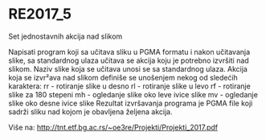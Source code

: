 # RE2017_5
Set jednostavnih akcija nad slikom


Napisati program koji sa učitava sliku u PGMA formatu i nakon učitavanja slike, sa standardnog
ulaza učitava se akcija koju je potrebno izvršiti nad slikom. Naziv slike koja se učitava
unosi se sa standardnog ulaza. Akcija koja se izvr²ava nad slikom definiše se unošenjem nekog
od sledećih karaktera:
rr - rotiranje slike u desno
rl - rotiranje slike u levo
rf - rotiranje slike za 180 stepeni
mh - ogledanje slike oko leve ivice slike
mv - ogledanje slike oko desne ivice slike
Rezultat izvršavanja programa je PGMA file koji sadrži sliku nad kojom je obavljena željena
akcija.

Više na: http://tnt.etf.bg.ac.rs/~oe3re/Projekti/Projekti_2017.pdf
